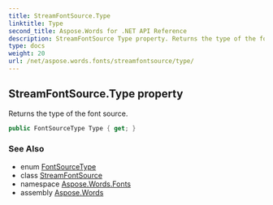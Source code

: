 ```yaml
---
title: StreamFontSource.Type
linktitle: Type
second_title: Aspose.Words for .NET API Reference
description: StreamFontSource Type property. Returns the type of the font source in C#.
type: docs
weight: 20
url: /net/aspose.words.fonts/streamfontsource/type/
---
```

## StreamFontSource.Type property

Returns the type of the font source.

```csharp
public FontSourceType Type { get; }
```

### See Also

* enum [FontSourceType](../../fontsourcetype/)
* class [StreamFontSource](../)
* namespace [Aspose.Words.Fonts](../../streamfontsource/)
* assembly [Aspose.Words](../../../)
